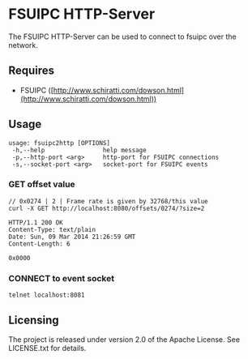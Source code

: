 # FSUIPC HTTP-Server

The FSUIPC HTTP-Server can be used to connect to fsuipc over the network.

## Requires

* FSUIPC ([http://www.schiratti.com/dowson.html](http://www.schiratti.com/dowson.html))

## Usage

    usage: fsuipc2http [OPTIONS]
     -h,--help                help message
     -p,--http-port <arg>     http-port for FSUIPC connections
     -s,--socket-port <arg>   socket-port for FSUIPC events

### GET offset value

    // 0x0274 | 2 | Frame rate is given by 32768/this value
    curl -X GET http://localhost:8080/offsets/0274/?size=2

    HTTP/1.1 200 OK
    Content-Type: text/plain
    Date: Sun, 09 Mar 2014 21:26:59 GMT
    Content-Length: 6

    0x0000

### CONNECT to event socket

    telnet localhost:8081

## Licensing

The project is released under version 2.0 of the Apache License. See LICENSE.txt for details.

